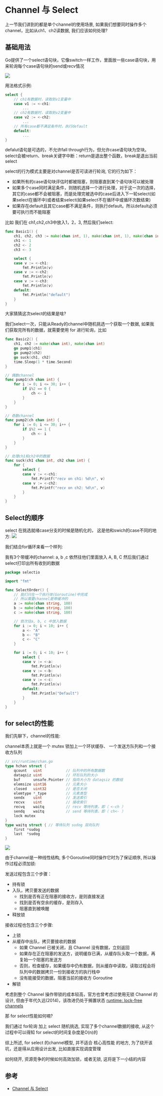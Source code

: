 # Channel 与 Select

上一节我们讲到的都是单个channel的使用场景, 如果我们想要同时操作多个channel，比如从ch1、ch2读数据, 我们应该如何处理?


## 基础用法

Go提供了一个select语句块，它像switch一样工作，里面放一些case语句块，用来轮询每个case语句块的send或recv情况

![](../image/go-select.png)

用法格式示例:
```go
select {
	// ch1有数据时，读取到v1变量中
	case v1 := <-ch1:
		...
	// ch2有数据时，读取到v2变量中
	case v2 := <-ch2:
		...
	// 所有case都不满足条件时，执行default
	default:
		...
}
```

defalut语句是可选的，不允许fall through行为，但允许case语句块为空块。select会被return、break关键字中断：return是退出整个函数，break是退出当前select

select的行为模式主要是对channel是否可读进行轮询, 它的行为如下：
+ 如果所有的case语句块评估时都被阻塞，则阻塞直到某个语句块可以被处理
+ 如果多个case同时满足条件，则随机选择一个进行处理，对于这一次的选择，其它的case都不会被阻塞，而是处理完被选中的case后进入下一轮select(如果select在循环中)或者结束select(如果select不在循环中或循环次数结束)
+ 如果存在default且其它case都不满足条件，则执行default。所以default必须要可执行而不能阻塞


比如 我们在 ch1,ch2,ch3中放入1，2，3, 然后我们select:

```go
func Basic1() {
	ch1, ch2, ch3 := make(chan int, 1), make(chan int, 1), make(chan int, 1)
	ch1 <- 1
	ch2 <- 2
	ch3 <- 3

	select {
	case v := <-ch1:
		fmt.Println(v)
	case v := <-ch2:
		fmt.Println(v)
	case v := <-ch3:
		fmt.Println(v)
	default:
		fmt.Println("default")
	}
}
```

大家猜猜这次select的结果是啥?


我们select一次，只能从Ready的channel中随机挑选一个获取一个数据, 如果我们获取完所有的数据，就需要使用 for 进行轮询，比如

```go
func Basic2() {
	ch1, ch2 := make(chan int), make(chan int)
	go pump1(ch1)
	go pump2(ch2)
	go suck(ch1, ch2)
	time.Sleep(1 * time.Second)
}

// 偶数channel
func pump1(ch chan int) {
	for i := 0; i <= 30; i++ {
		if i%2 == 0 {
			ch <- i
		}
	}
}

// 奇数channel
func pump2(ch chan int) {
	for i := 0; i <= 30; i++ {
		if i%2 == 1 {
			ch <- i
		}
	}
}

// 处理ch1和ch2中的数据
func suck(ch1 chan int, ch2 chan int) {
	for {
		select {
		case v := <-ch1:
			fmt.Printf("recv on ch1: %d\n", v)
		case v := <-ch2:
			fmt.Printf("recv on ch2: %d\n", v)
		}
	}
}
```


## Select的顺序

select 在挑选就绪case分支的时候是随机化的， 这是他和swich的case不同的地方:
![](../image/rand-select.png)

我们结合for循环来看一个样列:

我有3个带缓冲的channel: a, b ,c 依然往他们里面放入 A, B, C 然后我们通过select打印出所有收到的数据

```go
package selectio

import "fmt"

func SelectOrder() {
	// 我们只在一个执行体(Goroutine)中完成
	// 所以需要channel是带缓冲的
	a := make(chan string, 100)
	b := make(chan string, 100)
	c := make(chan string, 100)

	// 依次往a, b, c 中放入数据
	for i := 0; i < 10; i++ {
		a <- "A"
		b <- "B"
		c <- "C"
	}

	for i := 0; i < 10; i++ {
		select {
		case v := <-a:
			fmt.Println(v)
		case v := <-b:
			fmt.Println(v)
		case v := <-c:
			fmt.Println(v)
		default:
			fmt.Println("Default")
		}
	}
}
```

## for select的性能

我们先聊下，channel的性能:

channel本质上就是一个 mutex 锁加上一个环状缓存、 一个发送方队列和一个接收方队列

```go
// src/runtime/chan.go
type hchan struct {
	qcount   uint           // 队列中的所有数据数
	dataqsiz uint           // 环形队列的大小
	buf      unsafe.Pointer // 指向大小为 dataqsiz 的数组
	elemsize uint16         // 元素大小
	closed   uint32         // 是否关闭
	elemtype *_type         // 元素类型
	sendx    uint           // 发送索引
	recvx    uint           // 接收索引
	recvq    waitq          // recv 等待列表，即（ <-ch ）
	sendq    waitq          // send 等待列表，即（ ch<- ）
	lock mutex
}
type waitq struct { // 等待队列 sudog 双向队列
	first *sudog
	last  *sudog
}
```

![](../image/chan-struct.png)


由于channel是一种线性结构, 多个Goroutine同时操作它时为了保证顺序, 所以操作过程必须加锁:

发送过程包含三个步骤：

+ 持有锁
+ 入队，拷贝要发送的数据
    + 找到是否有正在阻塞的接收方，是则直接发送
    + 找到是否有空余的缓存，是则存入
    + 阻塞直到被唤醒
+ 释放锁


接收过程也包含三个步骤:
+ 上锁
+ 从缓存中出队，拷贝要接收的数据
    + 如果 Channel 已被关闭，且 Channel 没有数据，立刻返回
    + 如果存在正在阻塞的发送方，说明缓存已满，从缓存队头取一个数据，再复始一个阻塞的发送方
    + 否则，检查缓存，如果缓存中仍有数据，则从缓存中读取，读取过程会将队列中的数据拷贝一份到接收方的执行栈中
    + 没有能接受的数据，阻塞当前的接收方 Goroutine
+ 解锁

考虑到整个 Channel 操作带锁的成本较高，官方也曾考虑过使用无锁 Channel 的设计, 但由于年代久远(2014)，该改进仍处于搁置状态 [runtime: lock-free channels](https://github.com/golang/go/issues/8899)


那 for select性能如何喃?

我们通过 for轮询 加上 select 随机挑选, 实现了多个channel数据的接收, 从这个过程中可以得知 for select的时间复杂度是O(n)的


综上所述, for select 的channel模型, 并不适合 核心高性能 的地方, 为了绕开该坑，还是得从应用设计出发, 比如直接实现调度管理

如何绕开, 资源竞争的时候如何高效加锁，或者无锁,  这将是下一小结的内容

## 参考

+ [Channel 与 Select](https://golang.design/under-the-hood/zh-cn/part2runtime/ch09lang/chan/)

